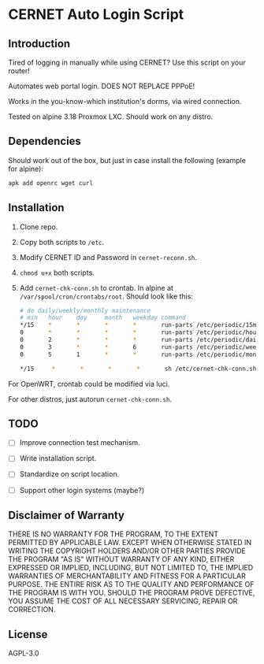 # CERNET Auto Login Script

## Introduction

Tired of logging in manually while using CERNET? Use this script on your router!

Automates web portal login. DOES NOT REPLACE PPPoE!

Works in the you-know-which institution's dorms, via wired connection.

Tested on alpine 3.18 Proxmox LXC. Should work on any distro.

## Dependencies

Should work out of the box, but just in case install the following (example for alpine):

```bash
apk add openrc wget curl
```

## Installation

1. Clone repo.
2. Copy both scripts to `/etc`.
3. Modify CERNET ID and Password in `cernet-reconn.sh`.
4. `chmod u+x` both scripts.
5. Add `cernet-chk-conn.sh` to crontab. In alpine at `/var/spool/cron/crontabs/root`. Should look like this:

   ```bash
   # do daily/weekly/monthly maintenance
   # min   hour    day     month   weekday command
   */15    *       *       *       *       run-parts /etc/periodic/15min
   0       *       *       *       *       run-parts /etc/periodic/hourly
   0       2       *       *       *       run-parts /etc/periodic/daily
   0       3       *       *       6       run-parts /etc/periodic/weekly
   0       5       1       *       *       run-parts /etc/periodic/monthly

   */15     *       *       *       *       sh /etc/cernet-chk-conn.sh        # the line we add.
   ```

For OpenWRT, crontab could be modified via luci.

For other distros, just autorun `cernet-chk-conn.sh`.

## TODO

* [ ]  Improve connection test mechanism.
* [ ]  Write installation script.
* [ ]  Standardize on script location.
* [ ]  Support other login systems (maybe?)


## Disclaimer of Warranty

THERE IS NO WARRANTY FOR THE PROGRAM, TO THE EXTENT PERMITTED BY APPLICABLE LAW. EXCEPT WHEN OTHERWISE STATED IN WRITING THE COPYRIGHT HOLDERS AND/OR OTHER PARTIES PROVIDE THE PROGRAM "AS IS" WITHOUT WARRANTY OF ANY KIND, EITHER EXPRESSED OR IMPLIED, INCLUDING, BUT NOT LIMITED TO, THE IMPLIED WARRANTIES OF MERCHANTABILITY AND FITNESS FOR A PARTICULAR PURPOSE. THE ENTIRE RISK AS TO THE QUALITY AND PERFORMANCE OF THE PROGRAM IS WITH YOU. SHOULD THE PROGRAM PROVE DEFECTIVE, YOU ASSUME THE COST OF ALL NECESSARY SERVICING, REPAIR OR CORRECTION.

## License

AGPL-3.0
